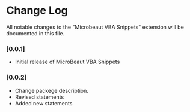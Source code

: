 # Change Log

All notable changes to the "Microbeaut VBA Snippets" extension will be documented in this file.

### [0.0.1]
- Initial release of MicroBeaut VBA Snippets

### [0.0.2]
- Change packege description.
- Revised statements
- Added new statements